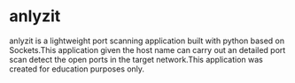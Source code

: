 # anlyzit
anlyzit is a lightweight port scanning application built with python based on Sockets.This application given the host name can carry out an detailed port scan detect the open ports in the target network.This application was created for education purposes only.
